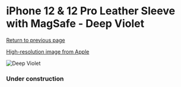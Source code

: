 # iPhone 12 & 12 Pro Leather Sleeve with MagSafe - Deep Violet

[Return to previous page](/iphone_12)

[High-resolution image from Apple](https://store.storeimages.cdn-apple.com/8756/as-images.apple.com/is/MK0A3?wid=4500&hei=4500&fmt=png)

<div style="width: 384px"><img src="/everyphone/MK0A3.png" alt="Deep Violet"></div>

### Under construction
